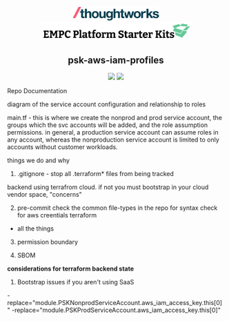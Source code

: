 <div align="center">
	<p>
	<img alt="Thoughtworks Logo" src="https://raw.githubusercontent.com/ThoughtWorks-DPS/static/master/thoughtworks_flamingo_wave.png?sanitize=true" width=200 /><br />
	<img alt="DPS Title" src="https://raw.githubusercontent.com/ThoughtWorks-DPS/static/master/EMPCPlatformStarterKitsImage.png?sanitize=true" width=350/><br />
	<h2>psk-aws-iam-profiles</h2>
	<a href="https://opensource.org/licenses/MIT"><img src="https://img.shields.io/github/license/ThoughtWorks-DPS/lab-iam-profiles"></a> <a href="https://aws.amazon.com"><img src="https://img.shields.io/badge/-deployed-blank.svg?style=social&logo=amazon"></a>
	</p>
</div>


Repo Documentation

diagram of the service account configuration and relationship to roles

main.tf - this is where we create the nonprod and prod service account, the groups which the svc accounts will be added, and the
role assumption permissions. in general, a production service account can assume roles in any account, whereas the nonproduction
service account is limited to only accounts without customer workloads.


things we do and why

1. .gitignore - stop all .terraform* files from being tracked

backend using terrafrom cloud. if not you must bootstrap in your cloud vendor space, "concerns"

2. pre-commit
check the common file-types in the repo for syntax
check for aws creentials
terraform
- all the things

3. permission boundary

4. SBOM


**considerations for terraform backend state**
1. Bootstrap issues if you aren't using SaaS



-replace="module.PSKNonprodServiceAccount.aws_iam_access_key.this[0]" -replace="module.PSKProdServiceAccount.aws_iam_access_key.this[0]"
